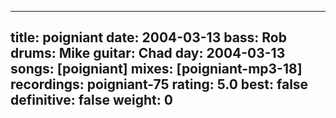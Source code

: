 
---
title: poigniant
date: 2004-03-13
bass:	Rob
drums:	Mike
guitar:	Chad
day: 2004-03-13
songs: [poigniant]
mixes: [poigniant-mp3-18]
recordings: poigniant-75
rating: 5.0
best: false
definitive: false
weight: 0
---
